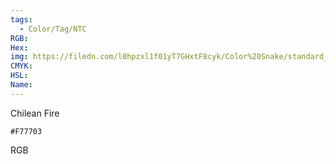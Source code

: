```yaml
---
tags:
  - Color/Tag/NTC
RGB:
Hex:
img: https://filedn.com/l0hpzxl1f01yT7GHxtF8cyk/Color%20Snake/standard_csv_to_svg//F77703.svg
CMYK:
HSL:
Name:
---
```

Chilean Fire
```palette
#F77703
```
RGB
